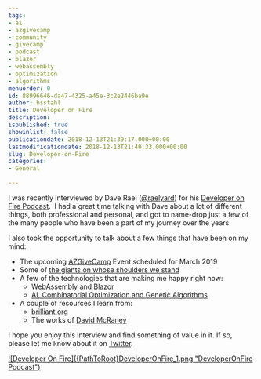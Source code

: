 ```yaml
---
tags:
- ai
- azgivecamp
- community
- givecamp
- podcast
- blazor
- webassembly
- optimization
- algorithms
menuorder: 0
id: 88996646-da47-4325-a45e-3c2e2446ba9e
author: bsstahl
title: Developer on Fire
description: 
ispublished: true
showinlist: false
publicationdate: 2018-12-13T21:39:17.000+00:00
lastmodificationdate: 2018-12-13T21:40:33.000+00:00
slug: Developer-on-Fire
categories:
- General

---
```

I was recently interviewed by Dave Rael ([@raelyard](https://twitter.com/raelyard)) for his [Developer on Fire Podcast](https://t.co/jhLI82mfia).  I had a great time talking with Dave about a lot of different things, both professional and personal, and got to name-drop just a few of the many people who have been a part of my journey over the years.

I also took the opportunity to talk about a few things that have been on my mind:

* The upcoming [AZGiveCamp](http://meetup.com/azigivecamp) Event scheduled for March 2019
* Some of [the giants on whose shoulders we stand](https://twitter.com/bsstahl/status/878043411923599360)
* A few of the technologies that are making me happy right now:
  * [WebAssembly](https://webassembly.org/) and [Blazor](https://blazor.net/)
  * [AI, Combinatorial Optimization and Genetic Algorithms](http://www.cognitiveinheritance.com/?tag=/ai)
* A couple of resources I learn from:
  * [brilliant.org](https://brilliant.org)
  * The works of [David McRaney](http://davidmcraney.com/)

I hope you enjoy this interview and find something of value in it. If so, please let me know about it on [Twitter](http://twitter.com/bsstahl).

[!\[Developer On Fire\]({PathToRoot}DeveloperOnFire_1.png "DeveloperOnFire Podcast")](https://developeronfire.com/podcast/episode-399-barry-stahl-optimizing-impact)